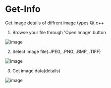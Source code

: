 # Get-Info
Get image details of diffrent image types
Qt
c++


1. Browse your file through 'Open Image' button

![image](https://user-images.githubusercontent.com/12136571/46522380-3ee02680-c8a0-11e8-8fe6-96d7cde9837b.png)

2. Select image file(.JPEG, .PNG, .BMP, .TIFF)

![image](https://user-images.githubusercontent.com/12136571/46522696-1f95c900-c8a1-11e8-9a9b-c7e724cea90e.png)

3. Get image data(details)

![image](https://user-images.githubusercontent.com/12136571/46523298-e9f1df80-c8a2-11e8-8050-e1c1034ee7b2.png)
